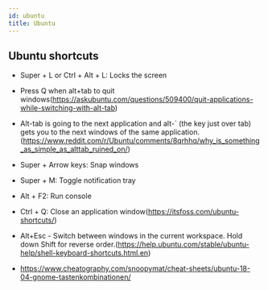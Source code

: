 ```yaml
---
id: ubuntu
title: Ubuntu
---
```


## Ubuntu shortcuts

* Super + L or Ctrl + Alt + L: Locks the screen
* Press Q when alt+tab to quit windows(<https://askubuntu.com/questions/509400/quit-applications-while-switching-with-alt-tab>)
* Alt-tab is going to the next application and alt-` (the key just over tab) gets you to the next windows of the same application. (<https://www.reddit.com/r/Ubuntu/comments/8qrhhq/why_is_something_as_simple_as_alttab_ruined_on/>)
* Super + Arrow keys: Snap windows
* Super + M: Toggle notification tray
* Alt + F2: Run console
* Ctrl + Q: Close an application window(<https://itsfoss.com/ubuntu-shortcuts/>)
* Alt+Esc - Switch between windows in the current workspace. Hold down Shift for reverse order.(<https://help.ubuntu.com/stable/ubuntu-help/shell-keyboard-shortcuts.html.en>)

* <https://www.cheatography.com/snoopymat/cheat-sheets/ubuntu-18-04-gnome-tastenkombinationen/>
